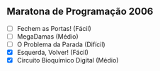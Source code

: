 ## Maratona de Programação 2006

- [ ] Fechem as Portas! (Fácil)
- [ ] MegaDamas (Médio)
- [ ] O Problema da Parada (Difícil)
- [x] Esquerda, Volver! (Fácil)
- [x] Circuito Bioquímico Digital (Médio)
